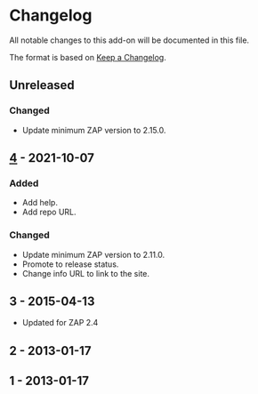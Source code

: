 # Changelog
All notable changes to this add-on will be documented in this file.

The format is based on [Keep a Changelog](https://keepachangelog.com/en/1.0.0/).

## Unreleased
### Changed
- Update minimum ZAP version to 2.15.0.

## [4] - 2021-10-07
### Added
- Add help.
- Add repo URL.

### Changed
- Update minimum ZAP version to 2.11.0.
- Promote to release status.
- Change info URL to link to the site.

## 3 - 2015-04-13

- Updated for ZAP 2.4

## 2 - 2013-01-17



## 1 - 2013-01-17



[4]: https://github.com/zaproxy/zap-extensions/releases/svndigger-v4
